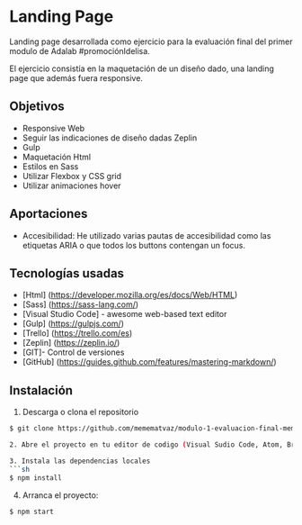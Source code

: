 # Landing Page
Landing page desarrollada como ejercicio para la evaluación final del primer modulo de Adalab #promociónIdelisa.

El ejercicio consistía en  la maquetación de un diseño dado, una landing page que además fuera responsive.


## Objetivos 

* Responsive Web
* Seguir las indicaciones de diseño dadas Zeplin
* Gulp
* Maquetación Html
* Estilos en Sass
* Utilizar Flexbox y CSS grid
* Utilizar animaciones hover


## Aportaciones

* Accesibilidad: He utilizado varias pautas de accesibilidad como las etiquetas ARIA o que todos los buttons contengan un focus.

## Tecnologías usadas 

* [Html] (https://developer.mozilla.org/es/docs/Web/HTML) 
* [Sass] (https://sass-lang.com/)
* [Visual Studio Code] - awesome web-based text editor
* [Gulp] (https://gulpjs.com/) 
* [Trello] (https://trello.com/es)
* [Zeplin] (https://zeplin.io/)
* [GIT]- Control de versiones
* [GitHub] (https://guides.github.com/features/mastering-markdown/)

## Instalación 

1. Descarga o clona el repositorio
```sh
$ git clone https://github.com/memematvaz/modulo-1-evaluacion-final-memematvaz.git

2. Abre el proyecto en tu editor de codigo (Visual Sudio Code, Atom, Brackets...)

3. Instala las dependencias locales
```sh
$ npm install
```
4. Arranca el proyecto:
```sh
$ npm start
```


